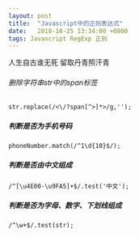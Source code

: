 ```yaml
---
layout: post
title:  "Javascript中的正则表达式"
date:   2018-10-25 13:34:00 +0800
tags: Javascript RegExp 正则
---
```


人生自古谁无死 留取丹青照汗青

###### 删除字符串str中的span标签
```
str.replace(/<\/?span[^>]*>/g,'');
```
##### 判断是否为手机号码
```
phoneNumber.match(/^1\d{10}$/);
```
##### 判断是否由中文组成
```
/^[\u4E00-\u9FA5]+$/.test('中文');
```
##### 判断是否为字母、数字、下划线组成
```
/^\w+$/.test(str);
```